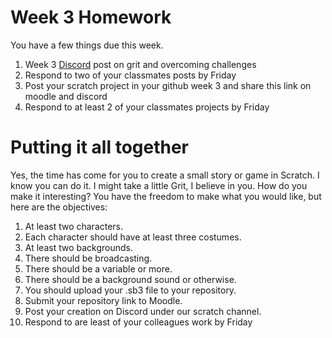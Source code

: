 # Week 3 Homework
You have a few things due this week.

1) Week 3 [Discord](https://discord.com/channels/1193953766668501058/1194758674950926429) post on grit and overcoming challenges
2) Respond to two of your classmates posts by Friday
3) Post your scratch project in your github week 3 and share this link on moodle and discord
4) Respond to at least 2 of your classmates projects by Friday

# Putting it all together
Yes, the time has come for you to create a small story or game in Scratch. I know you can do it. I might take a little Grit, I believe in you. How do you make it interesting? You have the freedom to make what you would like, but here are the objectives:

1) At least two characters.
2) Each character should have at least three costumes.
3) At least two backgrounds.
4) There should be broadcasting.
5) There should be a variable or more.
6) There should be a background sound or otherwise.
7) You should upload your .sb3 file to your repository.
8) Submit your repository link to Moodle.
9) Post your creation on Discord under our scratch channel.
10) Respond to are least of your colleagues work by Friday

